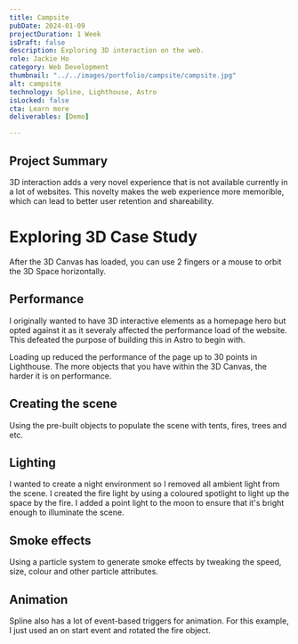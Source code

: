 ```yaml
---
title: Campsite
pubDate: 2024-01-09
projectDuration: 1 Week
isDraft: false
description: Exploring 3D interaction on the web.
role: Jackie Ho
category: Web Development
thumbnail: "../../images/portfolio/campsite/campsite.jpg"
alt: campsite
technology: Spline, Lighthouse, Astro
isLocked: false
cta: Learn more
deliverables: [Demo]

---
```

## Project Summary
3D interaction adds a very novel experience that is not available currently in a lot of websites. This novelty makes the web experience more memorible, which can lead to better user retention and shareability. 


# Exploring 3D Case Study
<script type="module" src="https://unpkg.com/@splinetool/viewer@1.0.54/build/spline-viewer.js"></script>
<spline-viewer  url="https://prod.spline.design/4RTRFFhgCxiilGVL/scene.splinecode"></spline-viewer>

After the 3D Canvas has loaded, you can use 2 fingers or a mouse to orbit the 3D Space horizontally.



## Performance
I originally wanted to have 3D interactive elements as a homepage hero but opted against it as it severaly affected the performance load of the website. This defeated the purpose of building this in Astro to begin with. 

Loading up reduced the performance of the page up to 30 points in Lighthouse. The more objects that you have within the 3D Canvas, the harder it is on performance.

## Creating the scene
Using the pre-built objects to populate the scene with tents, fires, trees and etc.

## Lighting
I wanted to create a night environment so I removed all ambient light from the scene. I created the fire light by using a coloured spotlight to light up the space by the fire. I added a point light to the moon to ensure that it's bright enough to illuminate the scene.

## Smoke effects
Using a particle system to generate smoke effects by tweaking the speed, size, colour  and other particle attributes.

## Animation
Spline also has a lot of event-based triggers for animation. For this example, I just used an on start event and rotated the fire object.

 
